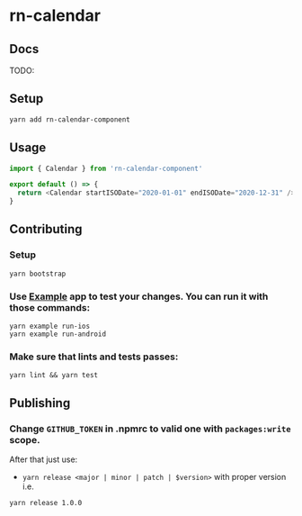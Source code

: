 # rn-calendar


## Docs

TODO:

## Setup

```bash
yarn add rn-calendar-component
```

## Usage
```js
import { Calendar } from 'rn-calendar-component'

export default () => {
  return <Calendar startISODate="2020-01-01" endISODate="2020-12-31" />
}
```

## Contributing

### Setup

```
yarn bootstrap
```

### Use [Example](./Example) app to test your changes. You can run it with those commands:

```
yarn example run-ios
yarn example run-android
```

### Make sure that lints and tests passes:

```
yarn lint && yarn test
```

## Publishing

### Change `GITHUB_TOKEN` in .npmrc to valid one with `packages:write` scope.
After that just use:
- `yarn release <major | minor | patch | $version>`
with proper version i.e.

```
yarn release 1.0.0
```


